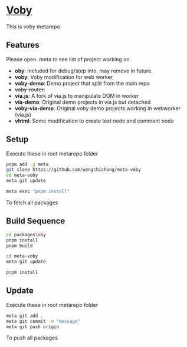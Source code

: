 # [Voby](https://voby.dev)

This is voby metarepo.

## Features

Please open .meta to see list of project working on.

- **oby**: Included for debug/step into, may remove in future.
- **voby**: Voby modification for web worker,
- **voby-demo**: Demo project that split from the main repo
- ~~voby-router~~: 
- **via.js**: A fork of via.js to manipulate DOM in worker
- **via-demo**: Original demo projects in via.js but detached
- **voby-via-demo**: Original voby demo projects working in webworker (via.js)
- **vhtml**: Some modification to create text node and comment node

## Setup
Execute these in root metarepo folder

```bash
pnpm add -g meta
git clone https://github.com/wongchichong/meta-voby
cd meta-voby
meta git update

meta exec "pnpm install"
```

To fetch all packages


## Build Sequence
```bash
cd packages\oby
pnpm install
pnpm build

cd meta-voby
meta git update

pnpm install
```


## Update
Execute these in root metarepo folder
```bash
meta git add .
meta git commit -m "message"
meta git push origin
```

To push all packages